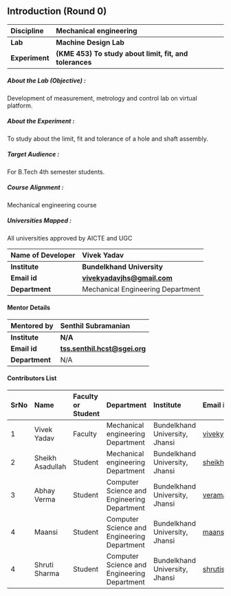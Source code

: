 ## Introduction (Round 0)

<b>Discipline | <b> Mechanical engineering
:--|:--|
<b> Lab | <b> Machine Design Lab
<b> Experiment|     <b> (KME 453) To study about limit, fit, and tolerances

<h5> About the Lab (Objective) : </h5>
 Development of measurement, metrology and control lab on virtual platform.

<h5> About the Experiment : </h5>
 To study about the limit, fit and tolerance of a hole and shaft assembly.

<h5> Target Audience : </h5>
For B.Tech 4th semester students.

<h5> Course Alignment : </h5>
Mechanical engineering course 

<h5> Universities Mapped : </h5>
All universities approved by AICTE and UGC

<b>Name of Developer | <b> Vivek Yadav
:--|:--|
<b> Institute | <b> Bundelkhand University
<b> Email id|     <b> vivekyadavjhs@gmail.com
<b> Department | Mechanical Engineering Department

#### Mentor Details

<b>Mentored by | <b> Senthil Subramanian
:--|:--|
<b> Institute | <b> N/A
<b> Email id|     <b> tss.senthil.hcst@sgei.org
<b> Department | N/A

#### Contributors List

SrNo | Name | Faculty or Student | Department| Institute | Email id
:--|:--|:--|:--|:--|:--|
1 | Vivek Yadav | Faculty | Mechanical engineering Department | Bundelkhand University, Jhansi | vivekyadavjhs@gmail.com
2 | Sheikh Asadullah | Student | Mechanical engineering Department | Bundelkhand University, Jhansi |sheikhasadullah99@gmail.com
3 | Abhay Verma | Student | Computer Science and Engineering Department | Bundelkhand University, Jhansi |veramaabhay734@gmail.com
4 | Maansi | Student | Computer Science and Engineering Department | Bundelkhand University, Jhansi |maansiverma8@gmail.com
4 | Shruti Sharma | Student | Computer Science and Engineering Department | Bundelkhand University, Jhansi |shrutisharma12feb@gmail.com

